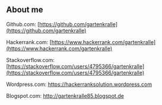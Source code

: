 ## About me

Github.com: [https://github.com/gartenkralle](https://github.com/gartenkralle)

Hackerrank.com: [https://www.hackerrank.com/gartenkralle](https://www.hackerrank.com/gartenkralle)

Stackoverflow.com: [https://stackoverflow.com/users/4795366/gartenkralle](https://stackoverflow.com/users/4795366/gartenkralle)

Wordpress.com: https://hackerranksolution.wordpress.com

Blogspot.com: http://gartenkralle85.blogspot.de
